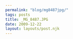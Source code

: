 ```yaml
---
permalink: "blog/mg8487jpg/"
tags: posts
title: _MG_8487.JPG
date: 2009-12-22
layout: layouts/post.njk
---
```


